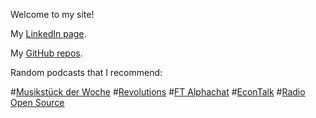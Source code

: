 Welcome to my site!

My [LinkedIn page](https://www.linkedin.com/in/lijikun).

My [GitHub repos](https://github.com/lijikun?tab=repositories).


Random podcasts that I recommend:

#[Musikstück der Woche](https://www.swr.de/swr2/musik/musikstueck/swr2-musikstueck-der-woche/-/id=2937886/did=10489542/nid=2937886/1kldwug/index.html)
#[Revolutions](https://www.revolutionspodcast.com/)
#[FT Alphachat](https://ftalphaville.ft.com/series/Alphachat)
#[EconTalk](http://www.econtalk.org/)
#[Radio Open Source](http://radioopensource.org/)
